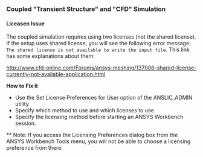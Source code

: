 ### Coupled "Transient Structure" and "CFD" Simulation
#### Liceasen Issue
The coupled simulation requires using two licenses (not the shared license). If the setup uses shared license, you will see the following error message:
`The shared license is not available to write the input file`. This link has some explanations about them:

http://www.cfd-online.com/Forums/ansys-meshing/137006-shared-license-currently-not-available-application.html

**How to Fix it**
* Use the Set License Preferences for User option of the ANSLIC_ADMIN utility
* Specify which method to use and which licenses to use.
* Specify the licensing method before starting an ANSYS Workbench session. 

** Note: If you access the Licensing Preferences dialog box from the ANSYS Workbench Tools menu, you will not be able to choose a licensing preference from there.
